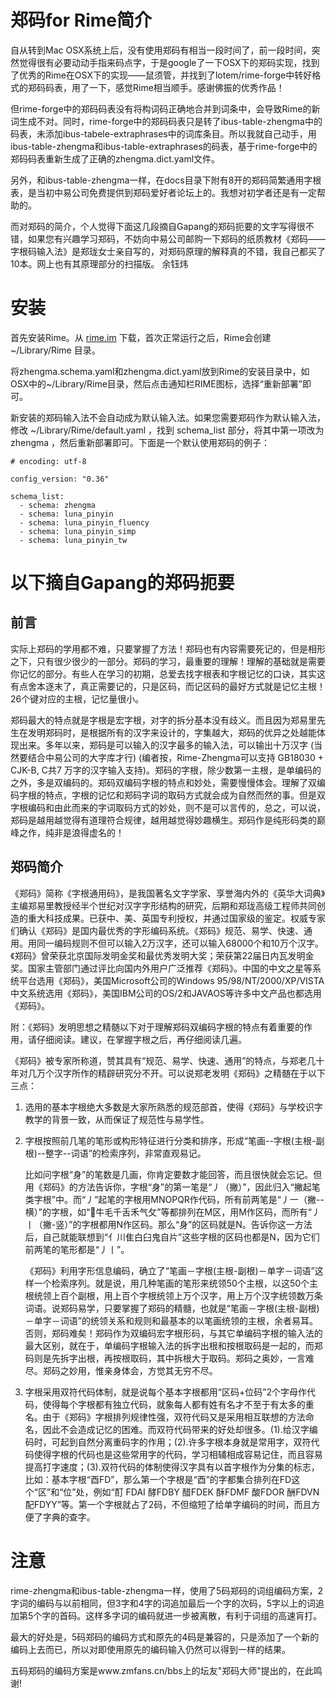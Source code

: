 # 郑码for Rime简介 #

自从转到Mac OSX系统上后，没有使用郑码有相当一段时间了，前一段时间，突然觉得很有必要动动手指来码点字，于是google了一下OSX下的郑码实现，找到了优秀的Rime在OSX下的实现——鼠须管，并找到了lotem/rime-forge中转好格式的郑码码表，用了一下，感觉Rime相当顺手。感谢佛振的优秀作品！

但rime-forge中的郑码码表没有将构词码正确地合并到词条中，会导致Rime的新词生成不对。同时，rime-forge中的郑码码表只是转了ibus-table-zhengma中的码表，未添加ibus-tabele-extraphrases中的词库条目。所以我就自己动手，用ibus-table-zhengma和ibus-table-extraphrases的码表，基于rime-forge中的郑码码表重新生成了正确的zhengma.dict.yaml文件。

另外，和ibus-table-zhengma一样，在docs目录下附有8开的郑码简繁通用字根表，是当初中易公司免费提供到郑码爱好者论坛上的。我想对初学者还是有一定帮助的。

而对郑码的简介，个人觉得下面这几段摘自Gapang的郑码扼要的文字写得很不错，如果您有兴趣学习郑码，不妨向中易公司邮购一下郑码的纸质教材《郑码——字根码输入法》是郑珑女士亲自写的，对郑码原理的解释真的不错，我自己都买了10本。网上也有其原理部分的扫描版。
                                          余钰炜

# 安装 #

首先安装Rime。从 [rime.im](http://rime.im) 下载，首次正常运行之后，Rime会创建 ~/Library/Rime 目录。

将zhengma.schema.yaml和zhengma.dict.yaml放到Rime的安装目录中，如OSX中的~/Library/Rime目录，然后点击通知栏RIME图标，选择“重新部署”即可。

新安装的郑码输入法不会自动成为默认输入法。如果您需要郑码作为默认输入法，修改 ~/Library/Rime/default.yaml ，找到 schema\_list 部分，将其中第一项改为 zhengma ，然后重新部署即可。下面是一个默认使用郑码的例子：

```# Rime default settings
# encoding: utf-8

config_version: "0.36"

schema_list:
  - schema: zhengma
  - schema: luna_pinyin
  - schema: luna_pinyin_fluency
  - schema: luna_pinyin_simp
  - schema: luna_pinyin_tw
```

# 以下摘自Gapang的郑码扼要 #

## 前言 ##

实际上郑码的学用都不难，只要掌握了方法！郑码也有内容需要死记的，但是相形之下，只有很少很少的一部分。郑码的学习，最重要的理解！理解的基础就是需要你记忆的部分。有些人在学习的初期，总爱去找字根表和字根记忆的口诀，其实这有点舍本逐末了，真正需要记的，只是区码，而记区码的最好方式就是记忆主根！26个键对应的主根，记忆量很小。

郑码最大的特点就是字根是宏字根，对字的拆分基本没有歧义。而且因为郑易里先生在发明郑码时，是根据所有的汉字来设计的，字集越大，郑码的优异之处越能体现出来。多年以来，郑码是可以输入的汉字最多的输入法，可以输出十万汉字 (当然要结合中易公司的大字库才行) (编者按，Rime-Zhengma可以支持 GB18030 + CJK-B, C共7 万字的汉字输入支持)。郑码的字根，除少数第一主根，是单编码的之外，多是双编码的。郑码双编码字根的特点和妙处，需要慢慢体会。理解了双编码字根的特点，字根的记忆和郑码字词的取码方式就会成为自然而然的事。但是双字根编码和由此而来的字词取码方式的妙处，则不是可以言传的，总之，可以说，郑码是越用越觉得有道理符合规律，越用越觉得妙趣横生。郑码作是纯形码类的巅峰之作，纯非是浪得虚名的！

## 郑码简介 ##
《郑码》简称《字根通用码》，是我国著名文字学家、享誉海内外的《英华大词典》主编郑易里教授经半个世纪对汉字字形结构的研究，后期和郑珑高级工程师共同创造的重大科技成果。已获中、美、英国专利授权，并通过国家级的鉴定。权威专家们确认《郑码》是国内最优秀的字形编码系统。《郑码》规范、易学、快速、通用。用同一编码规则不但可以输入2万汉字，还可以输入68000个和10万个汉字。《郑码》曾荣获北京国际发明金奖和最优秀发明大奖；荣获第22届日内瓦发明金奖。国家主管部门通过评比向国内外用户广泛推荐《郑码》。中国的中文之星等系统平台选用《郑码》，美国Microsoft公司的Windows 95/98/NT/2000/XP/VISTA中文系统选用《郑码》，美国IBM公司的OS/2和JAVAOS等许多中文产品也都选用《郑码》。

附：《郑码》发明思想之精髄以下对于理解郑码双编码字根的特点有着重要的作用，请仔细阅读。建议，在掌握字根之后，再仔细阅读几遍。

《郑码》被专家所称道，赞其具有“规范、易学、快速、通用”的特点，与郑老几十年对几万个汉字所作的精辟研究分不开。可以说郑老发明《郑码》之精髄在于以下三点：

1.  选用的基本字根绝大多数是大家所熟悉的规范部首，使得《郑码》与学校识字教学的背景一致，从而保证了规范性与易学性。

2.  字根按照前几笔的笔形或构形特征进行分类和排序，形成“笔画--字根(主根-副根)--整字--词语”的检索序列，非常直观易记。

    比如问字根“身”的笔数是几画，你肯定要数才能回答，而且很快就会忘记。但用《郑码》的方法告诉你，字根“身”的第一笔是“丿（撇）”，因此归入“撇起笔类字根”中。而“丿”起笔的字根用MNOPQR作代码，所有前两笔是“丿一（撇--横）”的字根，如“牛毛千舌禾气攵”等都排列在M区，用M作区码，而所有“丿丨（撇-竖）”的字根都用N作区码。那么“身”的区码就是N。告诉你这一方法后，自己就能联想到“亻川隹白臼鬼自片”这些字根的区码也都是N，因为它们前两笔的笔形都是“丿丨”。

    《郑码》利用字形信息编码，确立了“笔画－字根(主根-副根)－单字－词语”这样一个检索序列。就是说，用几种笔画的笔形来统领50个主根，以这50个主根统领上百个副根，用上百个字根统领上万个汉字，用上万个汉字统领数万条词语。说郑码易学，只要掌握了郑码的精髓，也就是“笔画－字根(主根-副根)－单字－词语”的统领关系和规则和最基本的以笔画统领的主根，余者易耳。否则，郑码难矣！郑码作为双编码宏字根形码，与其它单编码字根的输入法的最大区别，就在于，单编码字根输入法的拆字出根和按根取码是一起的，而郑码则是先拆字出根，再按根取码，其中拆根大于取码。郑码之奥妙，一言难尽。郑码之妙用，惟亲身体会，方觉其无穷不尽。

3.  字根采用双符代码体制，就是说每个基本字根都用“区码+位码”2个字母作代码，使得每个字根都有独立代码，就象每人都有姓有名才不至于有太多的重名。由于《郑码》字根排列规律性强，双符代码又是采用相互联想的方法命名，因此不会造成记忆的困难。而双符代码带来的好处却很多。(1).给汉字编码时，可起到自然分离重码字的作用；(2).许多字根本身就是常用字，双符代码使得字根的代码也是这些常用字的代码，学习相辅相成容易记住，而且容易提高打字速度；(3).双符代码的体制使得汉字具有以首字根作为分集的标志，比如：基本字根“酉FD”，那么第一个字根是“酉”的字都集合排列在FD这个“区”和“位”处，例如“酊 FDAI 酵FDBY 醋FDEK 酥FDMF 酸FDOR 酬FDVN 配FDYY”等。第一个字根就占了2码，不但缩短了给单字编码的时间，而且方便了字典的查字。

# 注意 #

rime-zhengma和ibus-table-zhengma一样，使用了5码郑码的词组编码方案，2字词的编码与以前相同，但3字和4字的词追加最后一个字的次码，5字以上的词追加第5个字的首码。这样多字词的编码就进一步被离散，有利于词组的高速肓打。

最大的好处是，5码郑码的编码方式和原先的4码是兼容的，只是添加了一个新的编码上去而已，所以对即使用原先的编码输入仍然可以得到一样的结果。

五码郑码的编码方案是www.zmfans.cn/bbs上的坛友"郑码大师"提出的，在此鸣谢!
